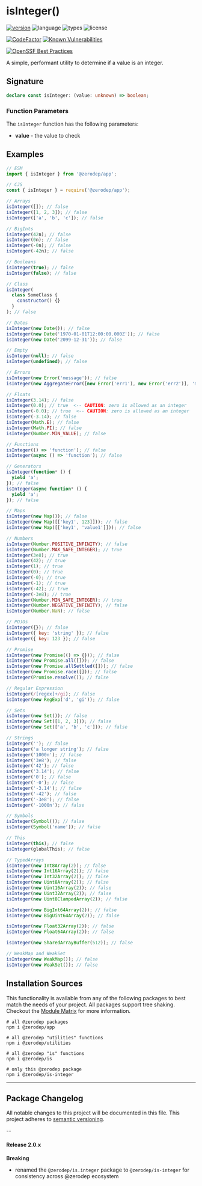 # isInteger()

[![version](https://img.shields.io/npm/v/@zerodep/is-integer?style=flat-square&color=blue)](https://www.npmjs.com/package/@zerodep/is-integer)
![language](https://img.shields.io/badge/typescript-100%25-blue?style=flat-square)
![types](https://img.shields.io/badge/types-included-blue?style=flat-square)
![license](https://img.shields.io/github/license/cdepage/zerodep?color=blue&style=flat-square)

[![CodeFactor](https://www.codefactor.io/repository/github/cdepage/zerodep/badge)](https://www.codefactor.io/repository/github/cdepage/zerodep)
[![Known Vulnerabilities](https://snyk.io/test/github/cdepage/zerodep/badge.svg)](https://snyk.io/test/github/cdepage/zerodep)

[![OpenSSF Best Practices](https://www.bestpractices.dev/projects/9225/badge)](https://www.bestpractices.dev/projects/9225)

A simple, performant utility to determine if a value is an integer.

## Signature

```typescript
declare const isInteger: (value: unknown) => boolean;
```

### Function Parameters

The `isInteger` function has the following parameters:

- **value** - the value to check

## Examples

```javascript
// ESM
import { isInteger } from '@zerodep/app';

// CJS
const { isInteger } = require('@zerodep/app');
```

```javascript
// Arrays
isInteger([]); // false
isInteger([1, 2, 3]); // false
isInteger(['a', 'b', 'c']); // false

// BigInts
isInteger(42n); // false
isInteger(0n); // false
isInteger(-0n); // false
isInteger(-42n); // false

// Booleans
isInteger(true); // false
isInteger(false); // false

// Class
isInteger(
  class SomeClass {
    constructor() {}
  }
); // false

// Dates
isInteger(new Date()); // false
isInteger(new Date('1970-01-01T12:00:00.000Z')); // false
isInteger(new Date('2099-12-31')); // false

// Empty
isInteger(null); // false
isInteger(undefined); // false

// Errors
isInteger(new Error('message')); // false
isInteger(new AggregateError([new Error('err1'), new Error('err2')], 'message')); // false

// Floats
isInteger(3.14); // false
isInteger(0.0); // true  <-- CAUTION: zero is allowed as an integer
isInteger(-0.0); // true  <-- CAUTION: zero is allowed as an integer
isInteger(-3.14); // false
isInteger(Math.E); // false
isInteger(Math.PI); // false
isInteger(Number.MIN_VALUE); // false

// Functions
isInteger(() => 'function'); // false
isInteger(async () => 'function'); // false

// Generators
isInteger(function* () {
  yield 'a';
}); // false
isInteger(async function* () {
  yield 'a';
}); // false

// Maps
isInteger(new Map()); // false
isInteger(new Map([['key1', 123]])); // false
isInteger(new Map([['key1', 'value1']])); // false

// Numbers
isInteger(Number.POSITIVE_INFINITY); // false
isInteger(Number.MAX_SAFE_INTEGER); // true
isInteger(3e8); // true
isInteger(42); // true
isInteger(1); // true
isInteger(0); // true
isInteger(-0); // true
isInteger(-1); // true
isInteger(-42); // true
isInteger(-3e8); // true
isInteger(Number.MIN_SAFE_INTEGER); // true
isInteger(Number.NEGATIVE_INFINITY); // false
isInteger(Number.NaN); // false

// POJOs
isInteger({}); // false
isInteger({ key: 'string' }); // false
isInteger({ key: 123 }); // false

// Promise
isInteger(new Promise(() => {})); // false
isInteger(new Promise.all([])); // false
isInteger(new Promise.allSettled([])); // false
isInteger(new Promise.race([])); // false
isInteger(Promise.resolve()); // false

// Regular Expression
isInteger(/[regex]+/gi); // false
isInteger(new RegExp('d', 'gi')); // false

// Sets
isInteger(new Set()); // false
isInteger(new Set([1, 2, 3])); // false
isInteger(new Set(['a', 'b', 'c'])); // false

// Strings
isInteger(''); // false
isInteger('a longer string'); // false
isInteger('1000n'); // false
isInteger('3e8'); // false
isInteger('42'); // false
isInteger('3.14'); // false
isInteger('0'); // false
isInteger('-0'); // false
isInteger('-3.14'); // false
isInteger('-42'); // false
isInteger('-3e8'); // false
isInteger('-1000n'); // false

// Symbols
isInteger(Symbol()); // false
isInteger(Symbol('name')); // false

// This
isInteger(this); // false
isInteger(globalThis); // false

// TypedArrays
isInteger(new Int8Array(2)); // false
isInteger(new Int16Array(2)); // false
isInteger(new Int32Array(2)); // false
isInteger(new Uint8Array(2)); // false
isInteger(new Uint16Array(2)); // false
isInteger(new Uint32Array(2)); // false
isInteger(new Uint8ClampedArray(2)); // false

isInteger(new BigInt64Array(2)); // false
isInteger(new BigUint64Array(2)); // false

isInteger(new Float32Array(2)); // false
isInteger(new Float64Array(2)); // false

isInteger(new SharedArrayBuffer(512)); // false

// WeakMap and WeakSet
isInteger(new WeakMap()); // false
isInteger(new WeakSet()); // false
```

## Installation Sources

This functionality is available from any of the following packages to best match the needs of your project. All packages support tree shaking. Checkout the [Module Matrix](/) for more information.

```shell
# all @zerodep packages
npm i @zerodep/app

# all @zerodep "utilities" functions
npm i @zerodep/utilities

# all @zerodep "is" functions
npm i @zerodep/is

# only this @zerodep package
npm i @zerodep/is-integer
```

---

## Package Changelog

All notable changes to this project will be documented in this file. This project adheres to [semantic versioning](https://semver.org/spec/v2.0.0.html).

--

#### Release 2.0.x

**Breaking**

- renamed the `@zerodep/is.integer` package to `@zerodep/is-integer` for consistency across @zerodep ecosystem

